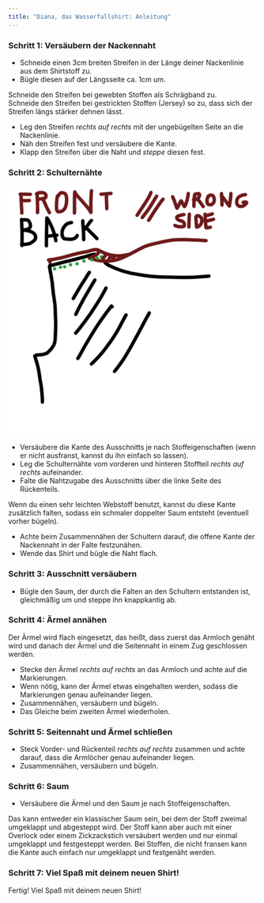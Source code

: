 ```yaml
---
title: "Diana, das Wasserfallshirt: Anleitung"
---
```


### Schritt 1: Versäubern der Nackennaht

- Schneide einen 3cm breiten Streifen in der Länge deiner Nackenlinie aus dem Shirtstoff zu.
- Bügle diesen auf der Längsseite ca. 1cm um.

<Tip>

Schneide den Streifen bei gewebten Stoffen als Schrägband zu.  
Schneide den Streifen bei gestrickten Stoffen (Jersey) so zu, dass sich der Streifen längs stärker dehnen lässt.

</Tip>

- Leg den Streifen _rechts auf rechts_ mit der ungebügelten Seite an die Nackenlinie.
- Näh den Streifen fest und versäubere die Kante.
- Klapp den Streifen über die Naht und _steppe_ diesen fest.

### Schritt 2: Schulternähte

![Diese Zeichnung war einfach zu schön, um sie nicht zu benutzen](neckline.jpg)

- Versäubere die Kante des Ausschnitts je nach Stoffeigenschaften (wenn er nicht ausfranst, kannst du ihn einfach so lassen).
- Leg die Schulternähte vom vorderen und hinteren Stoffteil _rechts auf rechts_ aufeinander.
- Falte die Nahtzugabe des Ausschnitts über die linke Seite des Rückenteils.

<Note>

Wenn du einen sehr leichten Webstoff benutzt, kannst du diese Kante zusätzlich falten, sodass ein schmaler doppelter Saum entsteht (eventuell vorher bügeln).

</Note>

- Achte beim Zusammennähen der Schultern darauf, die offene Kante der Nackennaht in der Falte festzunähen.
- Wende das Shirt und bügle die Naht flach.

### Schritt 3: Ausschnitt versäubern

- Bügle den Saum, der durch die Falten an den Schultern entstanden ist, gleichmäßig um und steppe ihn knappkantig ab.

### Schritt 4: Ärmel annähen

Der Ärmel wird flach eingesetzt, das heißt, dass zuerst das Armloch genäht wird und danach der Ärmel und die Seitennaht in einem Zug geschlossen werden.

- Stecke den Ärmel _rechts auf rechts_ an das Armloch und achte auf die Markierungen.
- Wenn nötig, kann der Ärmel etwas eingehalten werden, sodass die Markierungen genau aufeinander liegen.
- Zusammennähen, versäubern und bügeln.
- Das Gleiche beim zweiten Ärmel wiederholen.

### Schritt 5: Seitennaht und Ärmel schließen

- Steck Vorder- und Rückenteil _rechts auf rechts_ zusammen und achte darauf, dass die Armlöcher genau aufeinander liegen.
- Zusammennähen, versäubern und bügeln.

### Schritt 6: Saum

- Versäubere die Ärmel und den Saum je nach Stoffeigenschaften.

<Note>

Das kann entweder ein klassischer Saum sein, bei dem der Stoff zweimal umgeklappt und abgesteppt wird. Der Stoff kann aber auch mit einer Overlock oder einem Zickzackstich versäubert werden und nur einmal umgeklappt und festgesteppt werden. Bei Stoffen, die nicht fransen kann die Kante auch einfach nur umgeklappt und festgenäht werden.

</Note>

### Schritt 7: Viel Spaß mit deinem neuen Shirt!

Fertig! Viel Spaß mit deinem neuen Shirt!
